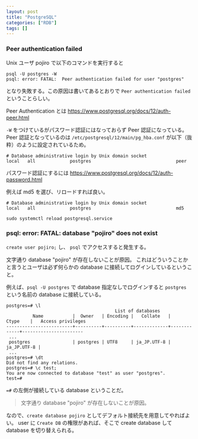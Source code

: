 ```yaml
---
layout: post
title: "PostgreSQL"
categories: ["RDB"]
tags: []
---
```


### Peer authentication failed

Unix ユーザ pojiro で以下のコマンドを実行すると

```
psql -U postgres -W
psql: error: FATAL:  Peer authentication failed for user "postgres"
```

となり失敗する。この原因は書いてあるとおりで `Peer authentication failed` ということらしい。

Peer Authentication とは https://www.postgresql.org/docs/12/auth-peer.html

`-W` をつけているがパスワード認証にはなっておらず Peer 認証になっている。
Peer 認証となっているのは `/etc/postgresql/12/main/pg_hba.conf` が以下（抜粋）のように設定されているため。

```
# Database administrative login by Unix domain socket
local   all             postgres                                peer
```

パスワード認証にするには https://www.postgresql.org/docs/12/auth-password.html

例えば md5 を選び、リロードすれば良い。

```
# Database administrative login by Unix domain socket
local   all             postgres                                md5
```

```
sudo systemctl reload postgresql.service
```

### psql: error: FATAL: database "pojiro" does not exist

`create user pojiro;` し、 `psql` でアクセスすると発生する。

文字通り database "pojiro" が存在しないことが原因。
これはどういうことかと言うとユーザは必ず何らかの database に接続してログインしているということ。

例えば、`psql -U postgres` で database 指定なしでログインすると `postgres` という名前の database に接続している。

```
postgres=# \l
                                         List of databases
          Name           |  Owner   | Encoding |   Collate   |    Ctype    |   Access privileges
-------------------------+----------+----------+-------------+-------------+-----------------------
 ...
 postgres                | postgres | UTF8     | ja_JP.UTF-8 | ja_JP.UTF-8 |
 ...
postgres=# \dt
Did not find any relations.
postgres=# \c test;
You are now connected to database "test" as user "postgres".
test=#
```

`=#` の左側が接続している database ということだ。

> 文字通り database "pojiro" が存在しないことが原因。

なので、`create database pojiro` としてデフォルト接続先を用意してやればよい。
user に `Create DB` の権限があれば、そこで create database して database を切り替えられる。
